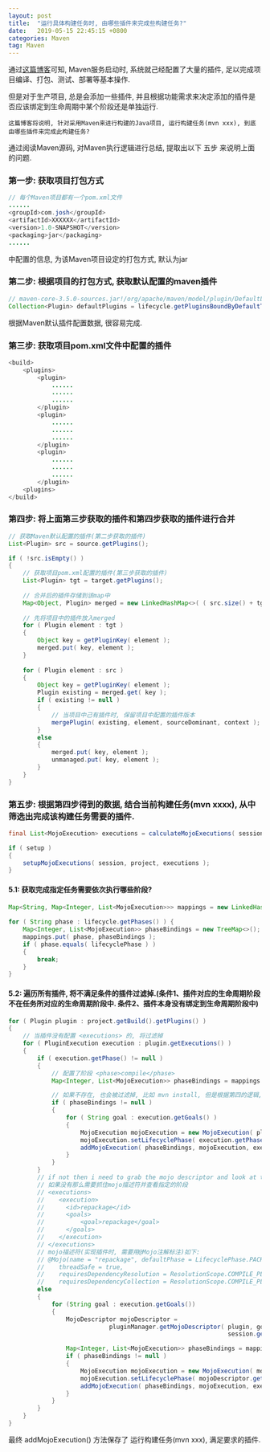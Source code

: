```yaml
---
layout: post
title:  "运行具体构建任务时, 由哪些插件来完成些构建任务?"
date:   2019-05-15 22:45:15 +0800
categories: Maven
tag: Maven
---
```


通过<a href="/maven/2019/05/15/maven-default-configuration-plugin/" target="_blank">这篇博客</a>可知, Maven服务启动时, 系统就己经配置了大量的插件, 足以完成项目编译、打包、测试、部署等基本操作.

但是对于生产项目, 总是会添加一些插件, 并且根据功能需求来决定添加的插件是否应该绑定到生命周期中某个阶段还是单独运行.

`这篇博客将说明, 针对采用Maven来进行构建的Java项目, 运行构建任务(mvn xxx), 到底由哪些插件来完成此构建任务?`

通过阅读Maven源码, 对Maven执行逻辑进行总结, 提取出以下 五步 来说明上面的问题.

###  第一步: 获取项目打包方式

```java
// 每个Maven项目都有一个pom.xml文件
......
<groupId>com.josh</groupId>
<artifactId>XXXXXX</artifactId>
<version>1.0-SNAPSHOT</version>
<packaging>jar</packaging>
......
```

<packaging></packaging>中配置的信息, 为该Maven项目设定的打包方式, 默认为jar

### 第二步: 根据项目的打包方式, 获取默认配置的maven插件

```java
// maven-core-3.5.0-sources.jar!/org/apache/maven/model/plugin/DefaultLifecycleBindingsInjector.java
Collection<Plugin> defaultPlugins = lifecycle.getPluginsBoundByDefaultToAllLifecycles( packaging );
```
根据Maven默认插件配置数据, 很容易完成.

### 第三步: 获取项目pom.xml文件中配置的插件

```java
<build>
    <plugins>
        <plugin>
            ......
            ......
            ......
        </plugin>
        <plugin>
            ......
            ......
            ......
        </plugin>
        <plugin>
            ......
            ......
            ......
        </plugin>
    <plugins>
</build>
```

### 第四步: 将上面第三步获取的插件和第四步获取的插件进行合并

```java
// 获取Maven默认配置的插件(第二步获取的插件)
List<Plugin> src = source.getPlugins();

if ( !src.isEmpty() )
{
    // 获取项目pom.xml配置的插件(第三步获取的插件)
    List<Plugin> tgt = target.getPlugins();
    
    // 合并后的插件存储到该map中
    Map<Object, Plugin> merged = new LinkedHashMap<>( ( src.size() + tgt.size() ) * 2 );
    
    // 先将项目中的插件放入merged
    for ( Plugin element : tgt )
    {
        Object key = getPluginKey( element );
        merged.put( key, element );
    }
    
    for ( Plugin element : src )
    {
        Object key = getPluginKey( element );
        Plugin existing = merged.get( key );
        if ( existing != null )
        {
            // 当项目中己有插件时, 保留项目中配置的插件版本
            mergePlugin( existing, element, sourceDominant, context );
        }
        else
        {
            merged.put( key, element );
            unmanaged.put( key, element );
        }
    }
}
```

### 第五步: 根据第四步得到的数据, 结合当前构建任务(mvn xxxx), 从中筛选出完成该构建任务需要的插件.

```java
final List<MojoExecution> executions = calculateMojoExecutions( session, project, tasks );

if ( setup )
{
    setupMojoExecutions( session, project, executions );
}
```

#### 5.1: 获取完成指定任务需要依次执行哪些阶段?

```java
Map<String, Map<Integer, List<MojoExecution>>> mappings = new LinkedHashMap<>();
            
for ( String phase : lifecycle.getPhases() ) {
    Map<Integer, List<MojoExecution>> phaseBindings = new TreeMap<>();
    mappings.put( phase, phaseBindings );
    if ( phase.equals( lifecyclePhase ) )
    {
        break;
    }
}
```

#### 5.2: 遍历所有插件, 将不满足条件的插件过滤掉.(条件1、插件对应的生命周期阶段不在任务所对应的生命周期阶段中. 条件2、插件本身没有绑定到生命周期阶段中) 

```java
for ( Plugin plugin : project.getBuild().getPlugins() )
{
    // 当插件没有配置 <executions> 的, 将过滤掉
    for ( PluginExecution execution : plugin.getExecutions() )
    {
        if ( execution.getPhase() != null )
        {
            // 配置了阶段 <phase>compile</phase>
            Map<Integer, List<MojoExecution>> phaseBindings = mappings.get( execution.getPhase() );

            // 如果不存在, 也会被过滤掉, 比如 mvn install, 但是根据第四的逻辑, clean对应的插件也在该项目所属的插件里面, 此步能过滤掉不属于待执行任务所对应的阶段
            if ( phaseBindings != null )
            {
                for ( String goal : execution.getGoals() )
                {
                    MojoExecution mojoExecution = new MojoExecution( plugin, goal, execution.getId() );
                    mojoExecution.setLifecyclePhase( execution.getPhase() );
                    addMojoExecution( phaseBindings, mojoExecution, execution.getPriority() );
                }
            }
        }
        // if not then i need to grab the mojo descriptor and look at the phase that is specified
        // 如果没有那么需要抓住mojo描述符并查看指定的阶段
        // <executions>
        //    <execution>
        //      <id>repackage</id>
        //      <goals>
        //          <goal>repackage</goal>
        //      </goals>
        //    </execution>
        // </executions>
        // mojo描述符(实现插件时, 需要用@Mojo注解标注)如下:
        // @Mojo(name = "repackage", defaultPhase = LifecyclePhase.PACKAGE, requiresProject = true,
        //    threadSafe = true,
        //    requiresDependencyResolution = ResolutionScope.COMPILE_PLUS_RUNTIME,
        //    requiresDependencyCollection = ResolutionScope.COMPILE_PLUS_RUNTIME)
        else
        {
            for (String goal : execution.getGoals())
            {
                MojoDescriptor mojoDescriptor =
                            pluginManager.getMojoDescriptor( plugin, goal, project.getRemotePluginRepositories(),
                                                             session.getRepositorySession() );

                Map<Integer, List<MojoExecution>> phaseBindings = mappings.get( mojoDescriptor.getPhase() );
                if ( phaseBindings != null )
                {
                    MojoExecution mojoExecution = new MojoExecution( mojoDescriptor, execution.getId() );
                    mojoExecution.setLifecyclePhase( mojoDescriptor.getPhase() );
                    addMojoExecution( phaseBindings, mojoExecution, execution.getPriority() );
                }
            }
        }
    }
}
```

最终 addMojoExecution() 方法保存了 运行构建任务(mvn xxx), 满足要求的插件.
